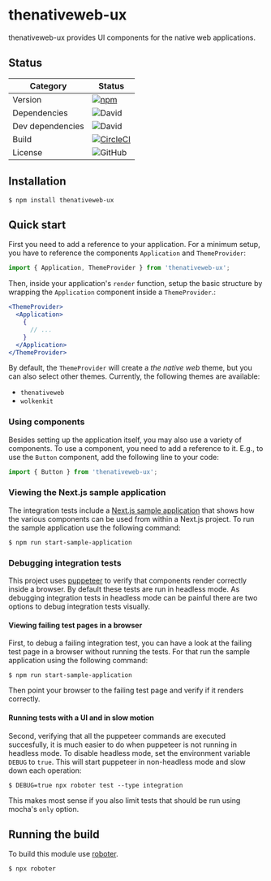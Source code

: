 # thenativeweb-ux

thenativeweb-ux provides UI components for the native web applications.

## Status

| Category         | Status                                                                                                                                                     |
| ---------------- | ---------------------------------------------------------------------------------------------------------------------------------------------------------- |
| Version          | [![npm](https://img.shields.io/npm/v/thenativeweb-ux)](https://www.npmjs.com/package/thenativeweb-ux)                                                      |
| Dependencies     | ![David](https://img.shields.io/david/thenativeweb/thenativeweb-ux)                                                                                        |
| Dev dependencies | ![David](https://img.shields.io/david/dev/thenativeweb/thenativeweb-ux)                                                                                    |
| Build            | [![CircleCI](https://img.shields.io/circleci/build/github/thenativeweb/thenativeweb-ux)](https://circleci.com/gh/thenativeweb/thenativeweb-ux/tree/master) |
| License          | ![GitHub](https://img.shields.io/github/license/thenativeweb/thenativeweb-ux)                                                                              |

## Installation

```shell
$ npm install thenativeweb-ux
```

## Quick start

First you need to add a reference to your application. For a minimum setup, you have to reference the components `Application` and `ThemeProvider`:

```javascript
import { Application, ThemeProvider } from 'thenativeweb-ux';
```

Then, inside your application's `render` function, setup the basic structure by wrapping the `Application` component inside a `ThemeProvider`.:

```jsx
<ThemeProvider>
  <Application>
    {
      // ...
    }
  </Application>
</ThemeProvider>
```

By default, the `ThemeProvider` will create a *the native web* theme, but you can also select other themes. Currently, the following themes are available:

- `thenativeweb`
- `wolkenkit`

### Using components

Besides setting up the application itself, you may also use a variety of components. To use a component, you need to add a reference to it. E.g., to use the `Button` component, add the following line to your code:

```javascript
import { Button } from 'thenativeweb-ux';
```

### Viewing the Next.js sample application

The integration tests include a [Next.js sample application](test/shared/sampleApplication) that shows how the various components can be used from within a Next.js project. To run the sample application use the following command:

```shell
$ npm run start-sample-application
```

### Debugging integration tests

This project uses [puppeteer](https://github.com/GoogleChrome/puppeteer) to verify that components render correctly inside a browser. By default these tests are run in headless mode. As debugging integration tests in headless mode can be painful there are two options to debug integration tests visually.

#### Viewing failing test pages in a browser

First, to debug a failing integration test, you can have a look at the failing test page in a browser without running the tests. For that run the sample application using the following command:

```shell
$ npm run start-sample-application
```

Then point your browser to the failing test page and verify if it renders correctly.

#### Running tests with a UI and in slow motion

Second, verifying that all the puppeteer commands are executed succesfully, it is much easier to do when puppeteer is not running in headless mode. To disable headless mode, set the environment variable `DEBUG` to `true`. This will start puppeteer in non-headless mode and slow down each operation:

```shell
$ DEBUG=true npx roboter test --type integration
```

This makes most sense if you also limit tests that should be run using mocha's `only` option.

## Running the build

To build this module use [roboter](https://www.npmjs.com/package/roboter).

```shell
$ npx roboter
```

